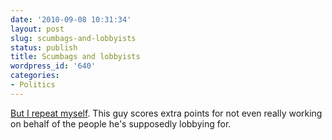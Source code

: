 ```yaml
---
date: '2010-09-08 10:31:34'
layout: post
slug: scumbags-and-lobbyists
status: publish
title: Scumbags and lobbyists
wordpress_id: '640'
categories:
- Politics
---
```


[But I repeat myself](http://www.washingtonmonthly.com/features/2010/1007.verini.html).  This guy scores extra points for not even really working on behalf of the people he's supposedly lobbying for.
